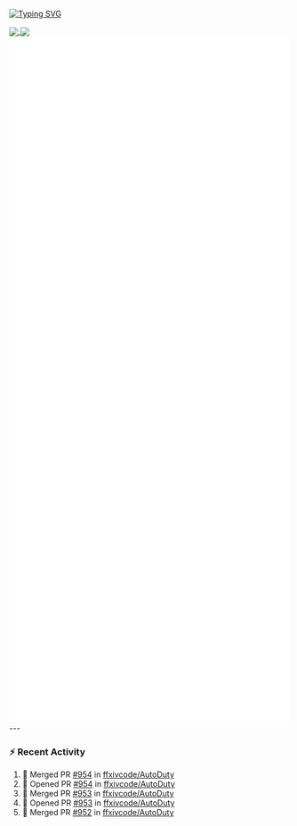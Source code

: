 [![Typing SVG](https://readme-typing-svg.demolab.com?font=Fira+Code&duration=1000&pause=1000&multiline=true&repeat=false&width=435&lines=Simon+Latusek+%7C+Gameplay+Engineer)](https://git.io/typing-svg)

<a href="https://github.com/anuraghazra/github-readme-stats">
  <img height=200 align="center" src="https://github-readme-stats.vercel.app/api?username=erdelf&theme=radical" />
</a>
<a href="https://github.com/anuraghazra/convoychat">
  <img height=200 align="center" src="https://streak-stats.demolab.com?user=erdelf&theme=radical&mode=weekly" />
</a>

<picture>
  <img src="/github-metrics.svg" alt="Metrics">
</picture>

<picture>
  <img src="/github-metrics-achievements.svg" alt="Achievements">
</picture>
---

### :zap: Recent Activity
<!--START_SECTION:activity-->
1. 🎉 Merged PR [#954](https://github.com/ffxivcode/AutoDuty/pull/954) in [ffxivcode/AutoDuty](https://github.com/ffxivcode/AutoDuty)
2. 💪 Opened PR [#954](https://github.com/ffxivcode/AutoDuty/pull/954) in [ffxivcode/AutoDuty](https://github.com/ffxivcode/AutoDuty)
3. 🎉 Merged PR [#953](https://github.com/ffxivcode/AutoDuty/pull/953) in [ffxivcode/AutoDuty](https://github.com/ffxivcode/AutoDuty)
4. 💪 Opened PR [#953](https://github.com/ffxivcode/AutoDuty/pull/953) in [ffxivcode/AutoDuty](https://github.com/ffxivcode/AutoDuty)
5. 🎉 Merged PR [#952](https://github.com/ffxivcode/AutoDuty/pull/952) in [ffxivcode/AutoDuty](https://github.com/ffxivcode/AutoDuty)
<!--END_SECTION:activity-->

<!--
**erdelf/erdelf** is a ✨ _special_ ✨ repository because its `README.md` (this file) appears on your GitHub profile.

Here are some ideas to get you started:

- 🔭 I’m currently working on ...
- 🌱 I’m currently learning ...
- 👯 I’m looking to collaborate on ...
- 🤔 I’m looking for help with ...
- 💬 Ask me about ...
- 📫 How to reach me: ...
- 😄 Pronouns: ...
- ⚡ Fun fact: ...
-->
